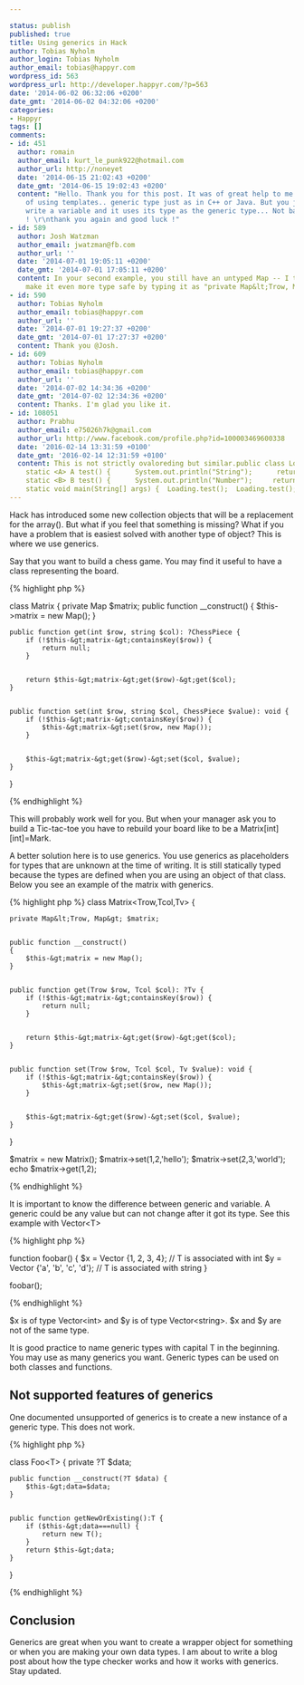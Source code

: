 ```yaml
---

status: publish
published: true
title: Using generics in Hack
author: Tobias Nyholm
author_login: Tobias Nyholm
author_email: tobias@happyr.com
wordpress_id: 563
wordpress_url: http://developer.happyr.com/?p=563
date: '2014-06-02 06:32:06 +0200'
date_gmt: '2014-06-02 04:32:06 +0200'
categories:
- Happyr
tags: []
comments:
- id: 451
  author: romain
  author_email: kurt_le_punk922@hotmail.com
  author_url: http://noneyet
  date: '2014-06-15 21:02:43 +0200'
  date_gmt: '2014-06-15 19:02:43 +0200'
  content: "Hello. Thank you for this post. It was of great help to me. I first thought
    of using templates.. generic type just as in C++ or Java. But you just have to
    write a variable and it uses its type as the generic type... Not bad after all
    ! \r\nthank you again and good luck !"
- id: 589
  author: Josh Watzman
  author_email: jwatzman@fb.com
  author_url: ''
  date: '2014-07-01 19:05:11 +0200'
  date_gmt: '2014-07-01 17:05:11 +0200'
  content: In your second example, you still have an untyped Map -- I think you could
    make it even more type safe by typing it as "private Map&lt;Trow, Map&gt; $map"!
- id: 590
  author: Tobias Nyholm
  author_email: tobias@happyr.com
  author_url: ''
  date: '2014-07-01 19:27:37 +0200'
  date_gmt: '2014-07-01 17:27:37 +0200'
  content: Thank you @Josh.
- id: 609
  author: Tobias Nyholm
  author_email: tobias@happyr.com
  author_url: ''
  date: '2014-07-02 14:34:36 +0200'
  date_gmt: '2014-07-02 12:34:36 +0200'
  content: Thanks. I'm glad you like it.
- id: 108051
  author: Prabhu
  author_email: e75026h7k@gmail.com
  author_url: http://www.facebook.com/profile.php?id=100003469600338
  date: '2016-02-14 13:31:59 +0100'
  date_gmt: '2016-02-14 12:31:59 +0100'
  content: This is not strictly ovaloreding but similar.public class Loading { public
    static <A> A test() {      System.out.println("String");      return null;    }    public
    static <B> B test() {      System.out.println("Number");     return null;  }  public
    static void main(String[] args) {  Loading.test();  Loading.test(); }}
---
```


Hack has introduced some new collection objects that will be a replacement for the array(). But what if you feel that something is missing? What if you have a problem that is easiest solved with another type of object? This is where we use generics.


Say that you want to build a chess game. You may find it useful to have a class representing the board.


{% highlight php %}


class Matrix {
    private Map $matrix;
    public function __construct()
    {
        $this-&gt;matrix = new Map();
    }


    public function get(int $row, string $col): ?ChessPiece {
        if (!$this-&gt;matrix-&gt;containsKey($row)) {
            return null;
        }


        return $this-&gt;matrix-&gt;get($row)-&gt;get($col);
    }


    public function set(int $row, string $col, ChessPiece $value): void {
        if (!$this-&gt;matrix-&gt;containsKey($row)) {
            $this-&gt;matrix-&gt;set($row, new Map());
        }


        $this-&gt;matrix-&gt;get($row)-&gt;set($col, $value);
    }
}


{% endhighlight %}


This will probably work well for you. But when your manager ask you to build a Tic-tac-toe you have to rebuild your board like to be a Matrix[int][int]=Mark.


A better solution here is to use generics. You use generics as placeholders for types that are unknown at the time of writing. It is still statically typed because the types are defined when you are using an object of that class. Below you see an example of the matrix with generics.


{% highlight php %}
class Matrix&lt;Trow,Tcol,Tv&gt; {


    private Map&lt;Trow, Map&gt; $matrix;


    public function __construct()
    {
        $this-&gt;matrix = new Map();
    }


    public function get(Trow $row, Tcol $col): ?Tv {
        if (!$this-&gt;matrix-&gt;containsKey($row)) {
            return null;
        }


        return $this-&gt;matrix-&gt;get($row)-&gt;get($col);
    }


    public function set(Trow $row, Tcol $col, Tv $value): void {
        if (!$this-&gt;matrix-&gt;containsKey($row)) {
            $this-&gt;matrix-&gt;set($row, new Map());
        }


        $this-&gt;matrix-&gt;get($row)-&gt;set($col, $value);
    }
}


$matrix = new Matrix();
$matrix-&gt;set(1,2,'hello');
$matrix-&gt;set(2,3,'world');
echo $matrix-&gt;get(1,2);


{% endhighlight %}


It is important to know the difference between generic and variable. A generic could be any value but can not change after it got its type. See this example with Vector&lt;T&gt;


{% highlight php %}


function foobar() {
  $x = Vector {1, 2, 3, 4}; // T is associated with int
  $y = Vector {'a', 'b', 'c', 'd'}; // T is associated with string
}


foobar();


{% endhighlight %}


$x is of type Vector&lt;int&gt; and $y is of type Vector&lt;string&gt;. $x and $y are not of the same type.


It is good practice to name generic types with capital T in the beginning. You may use as many generics you want. Generic types can be used on both classes and functions.

<h2>Not supported features of generics</h2>

One documented unsupported of generics is to create a new instance of a generic type. This does not work.


{% highlight php %}


class Foo&lt;T&gt; {
	private ?T $data;


	public function __construct(?T $data) {
		$this-&gt;data=$data;
	}


	public function getNewOrExisting():T {
		if ($this-&gt;data===null) {
			return new T();
		}
		return $this-&gt;data;
	}
}


{% endhighlight %}

<h2>Conclusion</h2>

Generics are great when you want to create a wrapper object for something or when you are making your own data types. I am about to write a blog post about how the type checker works and how it works with generics. Stay updated.

